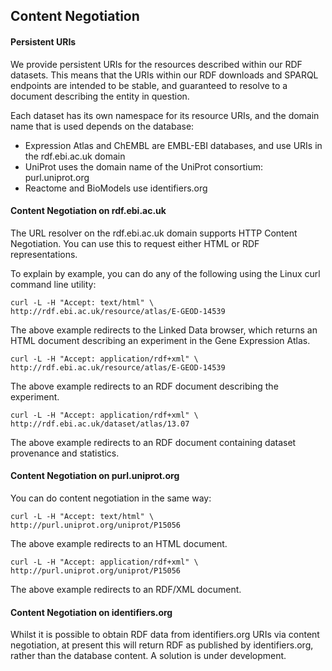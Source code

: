 ## Content Negotiation
#### Persistent URIs
We provide persistent URIs for the resources described within our RDF datasets. This means that the URIs within our RDF downloads and SPARQL endpoints are intended to be stable, and guaranteed to resolve to a document describing the entity in question.

Each dataset has its own namespace for its resource URIs, and the domain name that is used depends on the database:

* Expression Atlas and ChEMBL are EMBL-EBI databases, and use URIs in the rdf.ebi.ac.uk domain
* UniProt uses the domain name of the UniProt consortium: purl.uniprot.org
* Reactome and BioModels use identifiers.org

#### Content Negotiation on rdf.ebi.ac.uk
The URL resolver on the rdf.ebi.ac.uk domain supports HTTP Content Negotiation. You can use this to request either HTML or RDF representations.

To explain by example, you can do any of the following using the Linux curl command line utility:
```
curl -L -H "Accept: text/html" \
http://rdf.ebi.ac.uk/resource/atlas/E-GEOD-14539
```
The above example redirects to the Linked Data browser, which returns an HTML document describing an experiment in the Gene Expression Atlas.
```
curl -L -H "Accept: application/rdf+xml" \
http://rdf.ebi.ac.uk/resource/atlas/E-GEOD-14539
```
The above example redirects to an RDF document describing the experiment.
```
curl -L -H "Accept: application/rdf+xml" \
http://rdf.ebi.ac.uk/dataset/atlas/13.07
```
The above example redirects to an RDF document containing dataset provenance and statistics.

#### Content Negotiation on purl.uniprot.org
You can do content negotiation in the same way:
```
curl -L -H "Accept: text/html" \
http://purl.uniprot.org/uniprot/P15056
```
The above example redirects to an HTML document.
```
curl -L -H "Accept: application/rdf+xml" \
http://purl.uniprot.org/uniprot/P15056
```
The above example redirects to an RDF/XML document.

#### Content Negotiation on identifiers.org
Whilst it is possible to obtain RDF data from identifiers.org URIs via content negotiation, at present this will return RDF as published by identifiers.org, rather than the database content. A solution is under development.
